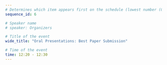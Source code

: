 ```yaml
---
# Determines which item appears first on the schedule (lowest number (0) appears first)
sequence_id: 6

# Speaker name
# speaker: Organizers

# Title of the event
wide_title: "Oral Presentations: Best Paper Submission"

# Time of the event
time: 12:20 - 12:30
---
```


